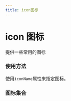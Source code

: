 ```yaml
---
title: icon图标
---
```


# icon 图标

<p>提供一些常用的图标</p>

### 使用方法

<common-demoCode>
  <icon-demo1 />
  <highlight-code slot="codeText" lang="vue">
    <template>
      <div>
        <g-icon icon-name="left"></g-icon>
        <g-icon icon-name="right"></g-icon>
        <g-icon icon-name="search"></g-icon>
        <g-icon icon-name="like"></g-icon>
      </div>
    </template>
  </highlight-code>
  <div slot="desc">
    使用<code>iconName</code>属性来指定图标。
  </div>
</common-demoCode>


### 图标集合

<icon-demo2 />


